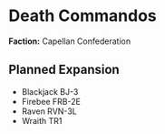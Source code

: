 # Death Commandos
**Faction:** Capellan Confederation
## Planned Expansion
- Blackjack BJ-3
- Firebee FRB-2E
- Raven RVN-3L
- Wraith TR1
